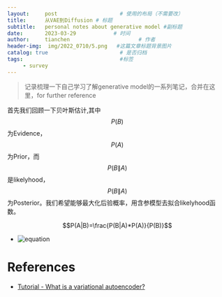 ```yaml
---
layout:     post                    # 使用的布局（不需要改）
title:      从VAE到Diffusion # 标题 
subtitle:   personal notes about generative model #副标题
date:       2023-03-29            # 时间
author:     tianchen                      # 作者
header-img:  img/2022_0710/5.png   #这篇文章标题背景图片  
catalog: true                       # 是否归档
tags:                               #标签
     - survey
---
```


> 记录梳理一下自己学习了解generative model的一系列笔记，合并在这里，for further reference

首先我们回顾一下贝叶斯估计,其中$$P(B)$$为Evidence，$$P(A)$$为Prior，而$$P(B\|A)$$是likelyhood，$$P(B\|A)$$为Posterior。我们希望能够最大化后验概率，用含参模型去拟合likelyhood函数。


$$P(A|B)=\frac{P(B|A)*P(A)}{P(B)}$$

* ![equation](https://latex.codecogs.com/svg.latex?P(A\|B)=\frac{P(B\|A)*P(A)}{P(B)})


# References

- [Tutorial - What is a variational autoencoder?](https://jaan.io/what-is-variational-autoencoder-vae-tutorial/)